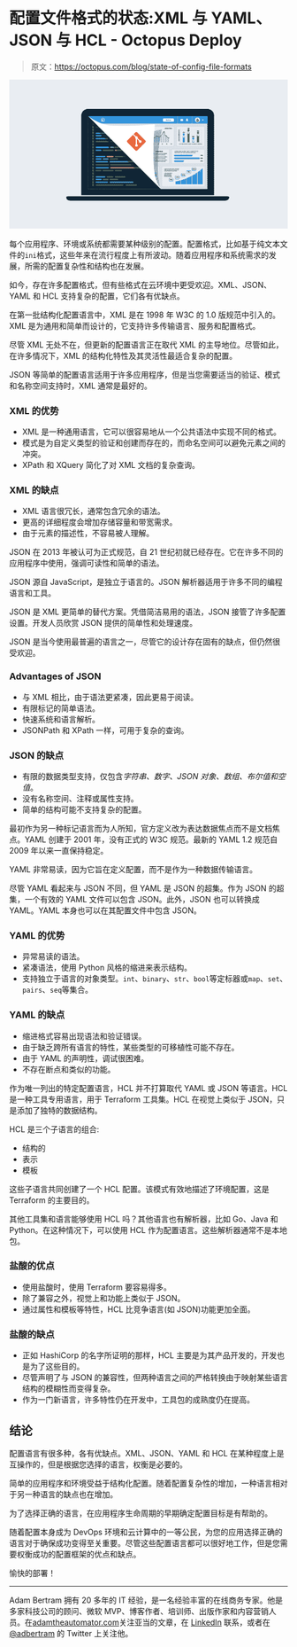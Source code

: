 # 配置文件格式的状态:XML 与 YAML、JSON 与 HCL - Octopus Deploy

> 原文：<https://octopus.com/blog/state-of-config-file-formats>

[![The state of config file formats: XML vs. YAML vs. JSON vs. HCL](img/75e8299e2859f313ef680a93d09c441a.png)](#)

每个应用程序、环境或系统都需要某种级别的配置。配置格式，比如基于纯文本文件的`ini`格式，这些年来在流行程度上有所波动。随着应用程序和系统需求的发展，所需的配置复杂性和结构也在发展。

如今，存在许多配置格式，但有些格式在云环境中更受欢迎。XML、JSON、YAML 和 HCL 支持复杂的配置，它们各有优缺点。

在第一批结构化配置语言中，XML 是在 1998 年 W3C 的 1.0 版规范中引入的。XML 是为通用和简单而设计的，它支持许多传输语言、服务和配置格式。

尽管 XML 无处不在，但更新的配置语言正在取代 XML 的主导地位。尽管如此，在许多情况下，XML 的结构化特性及其灵活性最适合复杂的配置。

JSON 等简单的配置语言适用于许多应用程序，但是当您需要适当的验证、模式和名称空间支持时，XML 通常是最好的。

### XML 的优势

*   XML 是一种通用语言，它可以很容易地从一个公共语法中实现不同的格式。
*   模式是为自定义类型的验证和创建而存在的，而命名空间可以避免元素之间的冲突。
*   XPath 和 XQuery 简化了对 XML 文档的复杂查询。

### XML 的缺点

*   XML 语言很冗长，通常包含冗余的语法。
*   更高的详细程度会增加存储容量和带宽需求。
*   由于元素的描述性，不容易被人理解。

JSON 在 2013 年被认可为正式规范，自 21 世纪初就已经存在。它在许多不同的应用程序中使用，强调可读性和简单的语法。

JSON 源自 JavaScript，是独立于语言的。JSON 解析器适用于许多不同的编程语言和工具。

JSON 是 XML 更简单的替代方案。凭借简洁易用的语法，JSON 接管了许多配置设置。开发人员欣赏 JSON 提供的简单性和处理速度。

JSON 是当今使用最普遍的语言之一，尽管它的设计存在固有的缺点，但仍然很受欢迎。

### Advantages of JSON

*   与 XML 相比，由于语法更紧凑，因此更易于阅读。
*   有限标记的简单语法。
*   快速系统和语言解析。
*   JSONPath 和 XPath 一样，可用于复杂的查询。

### JSON 的缺点

*   有限的数据类型支持，仅包含*字符串、数字、JSON 对象、数组、布尔值和空值*。
*   没有名称空间、注释或属性支持。
*   简单的结构可能不支持复杂的配置。

最初作为另一种标记语言而为人所知，官方定义改为表达数据焦点而不是文档焦点。YAML 创建于 2001 年，没有正式的 W3C 规范。最新的 YAML 1.2 规范自 2009 年以来一直保持稳定。

YAML 非常易读，因为它旨在定义配置，而不是作为一种数据传输语言。

尽管 YAML 看起来与 JSON 不同，但 YAML 是 JSON 的超集。作为 JSON 的超集，一个有效的 YAML 文件可以包含 JSON。此外，JSON 也可以转换成 YAML。YAML 本身也可以在其配置文件中包含 JSON。

### YAML 的优势

*   异常易读的语法。
*   紧凑语法，使用 Python 风格的缩进来表示结构。
*   支持独立于语言的对象类型。`int`、`binary`、`str`、`bool`等定标器或`map`、`set`、`pairs`、`seq`等集合。

### YAML 的缺点

*   缩进格式容易出现语法和验证错误。
*   由于缺乏跨所有语言的特性，某些类型的可移植性可能不存在。
*   由于 YAML 的声明性，调试很困难。
*   不存在断点和类似的功能。

作为唯一列出的特定配置语言，HCL 并不打算取代 YAML 或 JSON 等语言。HCL 是一种工具专用语言，用于 Terraform 工具集。HCL 在视觉上类似于 JSON，只是添加了独特的数据结构。

HCL 是三个子语言的组合:

*   结构的
*   表示
*   模板

这些子语言共同创建了一个 HCL 配置。该模式有效地描述了环境配置，这是 Terraform 的主要目的。

其他工具集和语言能够使用 HCL 吗？其他语言也有解析器，比如 Go、Java 和 Python。在这种情况下，可以使用 HCL 作为配置语言。这些解析器通常不是本地包。

### 盐酸的优点

*   使用盐酸时，使用 Terraform 要容易得多。
*   除了兼容之外，视觉上和功能上类似于 JSON。
*   通过属性和模板等特性，HCL 比竞争语言(如 JSON)功能更加全面。

### 盐酸的缺点

*   正如 HashiCorp 的名字所证明的那样，HCL 主要是为其产品开发的，开发也是为了这些目的。
*   尽管声明了与 JSON 的兼容性，但两种语言之间的严格转换由于映射某些语言结构的模糊性而变得复杂。
*   作为一门新语言，许多特性仍在开发中，工具包的成熟度仍在提高。

## 结论

配置语言有很多种，各有优缺点。XML、JSON、YAML 和 HCL 在某种程度上是互操作的，但是根据您选择的语言，权衡是必要的。

简单的应用程序和环境受益于结构化配置。随着配置复杂性的增加，一种语言相对于另一种语言的缺点也在增加。

为了选择正确的语言，在应用程序生命周期的早期确定配置目标是有帮助的。

随着配置本身成为 DevOps 环境和云计算中的一等公民，为您的应用选择正确的语言对于确保成功变得至关重要。尽管这些配置语言都可以很好地工作，但是您需要权衡成功的配置框架的优点和缺点。

愉快的部署！

* * *

Adam Bertram 拥有 20 多年的 IT 经验，是一名经验丰富的在线商务专家。他是多家科技公司的顾问、微软 MVP、博客作者、培训师、出版作家和内容营销人员。在[adamtheautomator.com](http://adamtheautomator.com/)关注亚当的文章，在 [LinkedIn](https://www.linkedin.com/in/adbertram) 联系，或者在 [@adbertram](https://twitter.com/adbertram) 的 Twitter 上关注他。